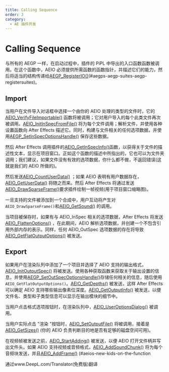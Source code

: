 ```yaml
---
title: Calling Sequence
order: 3
category:
  - AE 插件开发
---
```


# Calling Sequence

与所有的 AEGP 一样，在启动过程中，插件的 PiPL 中导出的入口函数函数被调用。在这个函数中，AEIO 必须提供所需函数的函数指针，并描述它们的能力，然后将适当的结构传递给[AEGP_RegisterIO()](../aegps/aegp-suites.html)(#aegps-aegp-suites-aegp-registersuites)。

## Import

当用户在文件导入对话框中选择一个由你的 AEIO 处理的类型的文件时，它的[AEIO_VerifyFileImportable()](new-kids-on-function-block.html) 函数将被调用；它对用户导入的每个此类文件再次被调用。[AEIO_InitInSpecFromFile()](new-kids-on-the-function-block.html) 将为每个文件调用；解析文件，并使用各种设置函数向 After Effects 描述它。同时，构建与文件相关的任何选项数据，并使用[AEGP_SetInSpecOptionsHandle()](new-kids-on-the-function-block.html) 保存这些数据。

然后 After Effects 调用插件的[AEIO_GetInSpecInfo()](new-kids-on-the-function-block.html)函数，以获得关于文件的描述性文本，显示在项目窗口。正如这个函数的描述中所指出的，它也可以为文件夹调用；我们建议，如果文件没有有效的选项数据，你什么都不做，不返回错误(这就是我们的 AEIO 所做的)。

然后发送[AEIO_CountUserData()](new-kids-on-the-function-block.html) ；如果 AEIO 表明有用户数据存在，[AEIO_GetUserData()](new-kids-on-the-function-block.html) 将随之而来。然后 After Effects 将通过发送[AEIO_DrawSparseFrame()](new-kids-on-the-function-block.html)要求插件绘制一帧视频(用于项目窗口缩略图)。

一旦支持的文件被添加到一个合成中，用户互动将产生对`AEIO_DrawSparseFrame()`和[AEIO_GetSound()](new-kids-on-the-function-block.html) 的调用。

当项目被保存时，如果有与 AEIO_InSpec 相关的选项数据，After Effects 将发送[AEIO_FlattenOptions()](new-kids-on-the-function-block.html) ，在此期间，AEIO 解析选项数据，并创建一个不包含引用外部内存的表示。同样，任何 AEIO_OutSpec 选项数据的存在将导致[AEIO_GetFlatOutputOptions()](new-kids-on-the-function-block.html) 被发送。

## Export

如果用户在渲染队列中添加了一个项目并选择了 AEIO 支持的输出格式，[AEIO_InitOutputSpec()](new-kids-on-the-function-block.html) 将被发送。使用各种获取函数来获取关于输出设置的信息，并使用[AEGP_SetOutSpecOptionsHandle()](new-kids-on-the-function-block.html)存储任何相关的信息，随后使用`AEIO_GetFlatOutputOptions()`。[AEIO_GetDepths()](new-kids-on-the-function-block.html) 被发送，这样 After Effects 可以确定 AEIO 支持哪些输出像素位深度。[AEIO_GetOutputInfo()](new-kids-on-the-function-block.html) 被发送，以便文件名、类型和子类型信息可以显示在输出模块的细节中。

当用户点击格式选项按钮时，在渲染队列中，[AEIO_UserOptionsDialog()](new-kids-on-the-function-block.html) 被调用。

当用户实际点击 "渲染 "按钮时，[AEIO_SetOutputFile()](new-kids-on-the-function-block.html) 将被调用，接着是[AEIO_GetSizes()](new-kids-on-the-function-block.html) (你的 AEIO 负责判断目的地是否有足够的磁盘空间可用)。

在视频帧被发送之前，[AEIO_StartAdding()](new-kids-on-the-function-block.html) 被发送，以便 AEIO 打开文件柄并写出文件头。如果 AEIO 支持视频或音频格式，[AEIO_AddSoundChunk()](new-kids-on-the-function-block.html) 将为每个音频块发送，并且[AEIO_AddFrame()](new-kids-on-the-function-block.html) (#aeios-new-kids-on-the-function

通过www.DeepL.com/Translator(免费版)翻译

